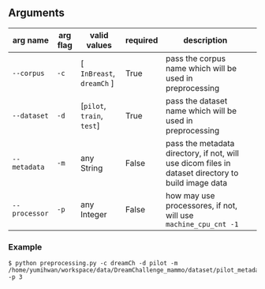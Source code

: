 ## Arguments

| arg name      | arg flag | valid values               | required | description                                                                                        |   |
|---------------|----------|----------------------------|----------|----------------------------------------------------------------------------------------------------|---|
| `--corpus`    | `-c`     | [ `InBreast`, `dreamCh` ]  | True     | pass the corpus name which will be used in preprocessing                                           |   |
| `--dataset`   | `-d`     | [`pilot`, `train`, `test`] | True     | pass the dataset name which will be used in preprocessing                                          |   |
| `--metadata`  | `-m`     | any String                 | False    | pass the metadata directory, if not, will use dicom files in dataset directory to build image data |   |
| `--processor` | `-p`     | any Integer                | False    | how may use processores, if not, will use `machine_cpu_cnt -1`                                     |   |

### Example
```Shell
$ python preprocessing.py -c dreamCh -d pilot -m /home/yumihwan/workspace/data/DreamChallenge_mammo/dataset/pilot_metadata/ -p 3
```

